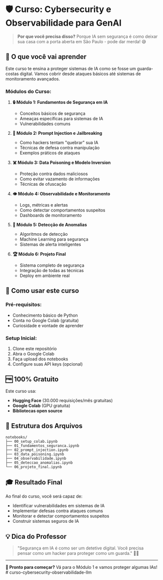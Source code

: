 # 🛡️ **Curso: Cybersecurity e Observabilidade para GenAI**

> **Por que você precisa disso?** Porque IA sem segurança é como deixar sua casa com a porta aberta em São Paulo - pode dar merda! 😅

## 🎯 **O que você vai aprender**

Este curso te ensina a proteger sistemas de IA como se fosse um guarda-costas digital. Vamos cobrir desde ataques básicos até sistemas de monitoramento avançados.

### **Módulos do Curso:**

1. **🔒 Módulo 1: Fundamentos de Segurança em IA**
   - Conceitos básicos de segurança
   - Ameaças específicas para sistemas de IA
   - Vulnerabilidades comuns

2. **💉 Módulo 2: Prompt Injection e Jailbreaking**
   - Como hackers tentam "quebrar" sua IA
   - Técnicas de defesa contra manipulação
   - Exemplos práticos de ataques

3. **☠️ Módulo 3: Data Poisoning e Modelo Inversion**
   - Proteção contra dados maliciosos
   - Como evitar vazamento de informações
   - Técnicas de ofuscação

4. **👁️ Módulo 4: Observabilidade e Monitoramento**
   - Logs, métricas e alertas
   - Como detectar comportamentos suspeitos
   - Dashboards de monitoramento

5. **🚨 Módulo 5: Detecção de Anomalias**
   - Algoritmos de detecção
   - Machine Learning para segurança
   - Sistemas de alerta inteligentes

6. **🏆 Módulo 6: Projeto Final**
   - Sistema completo de segurança
   - Integração de todas as técnicas
   - Deploy em ambiente real

## 🚀 **Como usar este curso**

### **Pré-requisitos:**
- Conhecimento básico de Python
- Conta no Google Colab (gratuita)
- Curiosidade e vontade de aprender

### **Setup Inicial:**
1. Clone este repositório
2. Abra o Google Colab
3. Faça upload dos notebooks
4. Configure suas API keys (opcional)

## 🆓 **100% Gratuito**

Este curso usa:
- **Hugging Face** (30.000 requisições/mês gratuitas)
- **Google Colab** (GPU gratuita)
- **Bibliotecas open source**

## 📁 **Estrutura dos Arquivos**

```
notebooks/
├── 00_setup_colab.ipynb
├── 01_fundamentos_seguranca.ipynb
├── 02_prompt_injection.ipynb
├── 03_data_poisoning.ipynb
├── 04_observabilidade.ipynb
├── 05_deteccao_anomalias.ipynb
└── 06_projeto_final.ipynb
```

## 🎓 **Resultado Final**

Ao final do curso, você será capaz de:
- Identificar vulnerabilidades em sistemas de IA
- Implementar defesas contra ataques comuns
- Monitorar e detectar comportamentos suspeitos
- Construir sistemas seguros de IA

## 💡 **Dica do Professor**

> "Segurança em IA é como ser um detetive digital. Você precisa pensar como um hacker para proteger como um guarda." 🕵️‍♂️

---

**🚀 Pronto para começar?** Vá para o Módulo 1 e vamos proteger algumas IAs! # curso-cybersecurity-observabilidade-llm

